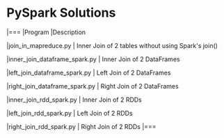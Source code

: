 # PySpark Solutions


|=== 
|Program 
|Description

|join_in_mapreduce.py
| Inner Join of 2 tables without using Spark's join()

|inner_join_dataframe_spark.py
| Inner Join of 2 DataFrames

|left_join_dataframe_spark.py
| Left Join of 2 DataFrames

|right_join_dataframe_spark.py
| Right Join of 2 DataFrames

|inner_join_rdd_spark.py
| Inner Join of 2 RDDs

|left_join_rdd_spark.py
| Left Join of 2 RDDs

|right_join_rdd_spark.py
| Right Join of 2 RDDs
|===

